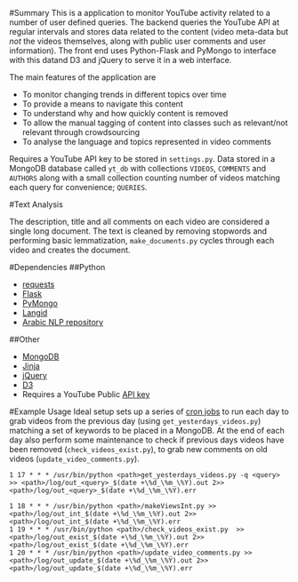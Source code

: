 #Summary
This is a application to monitor YouTube activity related to a number of user defined queries. The backend queries the YouTube API at regular intervals and stores data related to the content (video meta-data but _not_ the videos themselves, along with public user comments and user information). The front end uses Python-Flask and PyMongo to interface with this datand D3 and jQuery to serve it in a web interface.

The main features of the application are

* To monitor changing trends in different topics over time
* To provide a means to navigate this content
* To understand why and how quickly content is removed
* To allow the manual tagging of content into classes such as relevant/not relevant through crowdsourcing
* To analyse the language and topics represented in video comments

Requires a YouTube API key to be stored in `settings.py`. Data stored in a MongoDB database called `yt_db` with collections `VIDEOS`, `COMMENTS` and `AUTHORS` along with a small collection counting number of videos matching each query for convenience; `QUERIES`.

#Text Analysis

The description, title and all comments on each video are considered a single long document. The text is cleaned by removing stopwords and performing basic lemmatization, `make_documents.py` cycles through each video and creates the document. 

#Dependencies
##Python
* [requests](http://docs.python-requests.org/en/latest/)
* [Flask](http://flask.pocoo.org/)
* [PyMongo](http://api.mongodb.org/python/2.7rc0/)
* [Langid](https://github.com/saffsd/langid.py)
* [Arabic NLP repository](https://github.com/alexrutherford/arabic_nlp)

##Other
* [MongoDB](http://www.mongodb.org/)
* [Jinja](http://jinja.pocoo.org/docs/)
* [jQuery](http://jquery.com/)
* [D3](http://d3js.org/)
* Requires a YouTube Public [API key](https://developers.google.com/youtube/)

#Example Usage
Ideal setup sets up a series of [cron jobs](http://www.adminschoice.com/crontab-quick-reference/) to run each day to grab videos from the previous day (using `get_yesterdays_videos.py`) matching a set of keywords to be placed in a MongoDB. At the end of each day also perform some maintenance to check if previous days videos have been removed (`check_videos_exist.py`), to grab new comments on old videos (`update_video_comments.py`).

```
1 17 * * * /usr/bin/python <path>get_yesterdays_videos.py -q <query> >> <path>/log/out_<query>_$(date +\%d_\%m_\%Y).out 2>><path>/log/out_<query>_$(date +\%d_\%m_\%Y).err
 
1 18 * * * /usr/bin/python <path>/makeViewsInt.py >> <path>/log/out_int_$(date +\%d_\%m_\%Y).out 2>><path>/log/out_int_$(date +\%d_\%m_\%Y).err
1 19 * * * /usr/bin/python <path>/check_videos_exist.py  >> <path>/log/out_exist_$(date +\%d_\%m_\%Y).out 2>><path>/log/out_exist_$(date +\%d_\%m_\%Y).err
1 20 * * * /usr/bin/python <path>/update_video_comments.py >> <path>/log/out_update_$(date +\%d_\%m_\%Y).out 2>><path>/log/out_update_$(date +\%d_\%m_\%Y).err
```
